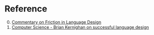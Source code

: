 # Reference

0. [Commentary on Friction in Language Design](https://www.youtube.com/watch?v=aq2lsAbtWc4)
0. [Computer Science - Brian Kernighan on successful language design](https://www.youtube.com/watch?v=Sg4U4r_AgJU)

